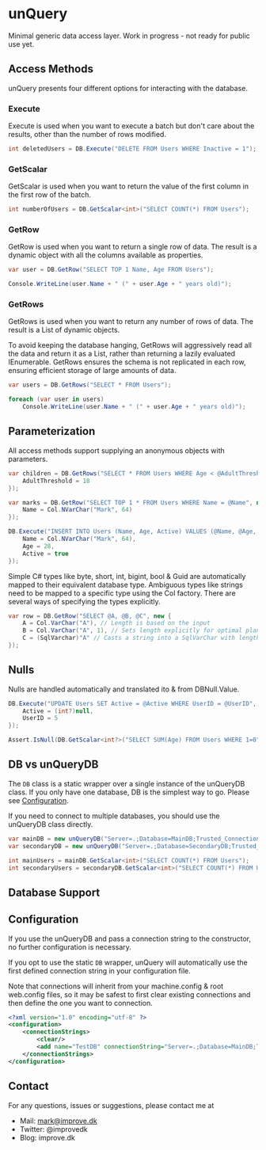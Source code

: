 # unQuery

Minimal generic data access layer. Work in progress - not ready for public use yet.

## Access Methods

unQuery presents four different options for interacting with the database.

### Execute

Execute is used when you want to execute a batch but don't care about the results, other than the number of rows modified.

```csharp
int deletedUsers = DB.Execute("DELETE FROM Users WHERE Inactive = 1");
```

### GetScalar

GetScalar is used when you want to return the value of the first column in the first row of the batch.

```csharp
int numberOfUsers = DB.GetScalar<int>("SELECT COUNT(*) FROM Users");
```

### GetRow

GetRow is used when you want to return a single row of data. The result is a dynamic object with all the columns available as properties.

```csharp
var user = DB.GetRow("SELECT TOP 1 Name, Age FROM Users");

Console.WriteLine(user.Name + " (" + user.Age + " years old)");
```

### GetRows

GetRows is used when you want to return any number of rows of data. The result is a List of dynamic objects.

To avoid keeping the database hanging, GetRows will aggressively read all the data and return it as a List, rather than returning a lazily evaluated IEnumerable. GetRows ensures the schema is not replicated in each row, ensuring efficient storage of large amounts of data.

```csharp
var users = DB.GetRows("SELECT * FROM Users");

foreach (var user in users)
	Console.WriteLine(user.Name + " (" + user.Age + " years old)");
```

## Parameterization

All access methods support supplying an anonymous objects with parameters.

```csharp
var children = DB.GetRows("SELECT * FROM Users WHERE Age < @AdultThreshold", new {
	AdultThreshold = 18
});

var marks = DB.GetRow("SELECT TOP 1 * FROM Users WHERE Name = @Name", new {
	Name = Col.NVarChar("Mark", 64)
});

DB.Execute("INSERT INTO Users (Name, Age, Active) VALUES (@Name, @Age, @Active)", new {
	Name = Col.NVarChar("Mark", 64),
	Age = 28,
	Active = true
});
```

Simple C# types like byte, short, int, bigint, bool & Guid are automatically mapped to their equivalent database type. Ambiguous types like strings need to be mapped to a specific type using the Col factory. There are several ways of specifying the types explicitly.

```csharp
var row = DB.GetRow("SELECT @A, @B, @C", new {
	A = Col.VarChar("A"), // Length is based on the input
	B = Col.VarChar("A", 1), // Sets length explicitly for optimal plan reuse
	C = (SqlVarchar)"A" // Casts a string into a SqlVarChar with length based on the input
});
```

## Nulls

Nulls are handled automatically and translated ito & from DBNull.Value.

```csharp
DB.Execute("UPDATE Users SET Active = @Active WHERE UserID = @UserID", new {
	Active = (int?)null,
	UserID = 5
});

Assert.IsNull(DB.GetScalar<int?>("SELECT SUM(Age) FROM Users WHERE 1=0"));
```

## DB vs unQueryDB

The ```DB``` class is a static wrapper over a single instance of the unQueryDB class. If you only have one database, DB is the simplest way to go. Please see [Configuration](#configuration).

If you need to connect to multiple databases, you should use the unQueryDB class directly.

```csharp
var mainDB = new unQueryDB("Server=.;Database=MainDB;Trusted_Connection=True");
var secondaryDB = new unQueryDB("Server=.;Database=SecondaryDB;Trusted_Connection=True");

int mainUsers = mainDB.GetScalar<int>("SELECT COUNT(*) FROM Users");
int secondaryUsers = secondaryDB.GetScalar<int>("SELECT COUNT(*) FROM Users");
```

## Database Support



## Configuration

If you use the unQueryDB and pass a connection string to the constructor, no further configuration is necessary.

If you opt to use the static ```DB``` wrapper, unQuery will automatically use the first defined connection string in your configuration file.

Note that connections will inherit from your machine.config & root web.config files, so it may be safest to first clear existing connections and then define the one you want to connection.

```xml
<?xml version="1.0" encoding="utf-8" ?>
<configuration>
	<connectionStrings>
		<clear/>
		<add name="TestDB" connectionString="Server=.;Database=MainDB;Trusted_Connection=True"/>
	</connectionStrings>
</configuration>
```

## Contact

For any questions, issues or suggestions, please contact me at

* Mail: mark@improve.dk
* Twitter: @improvedk
* Blog: improve.dk